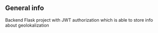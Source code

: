## General info
Backend Flask project with JWT authorization which is able to store info about geolokalization